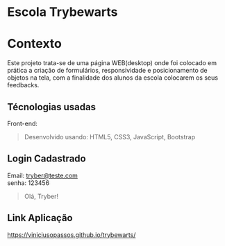 # Escola Trybewarts

# Contexto
Este projeto trata-se de uma página WEB(desktop) onde foi colocado em prática a criação de formulários, responsividade e posicionamento de objetos na tela, com a finalidade dos alunos da escola colocarem os seus feedbacks.

## Técnologias usadas

Front-end:
> Desenvolvido usando: HTML5, CSS3, JavaScript, Bootstrap

## Login Cadastrado 

Email: tryber@teste.com<br />
senha: 123456

> Olá, Tryber!

## Link Aplicação 

<a href="https://viniciusopassos.github.io/trybewarts/">https://viniciusopassos.github.io/trybewarts/</a>
